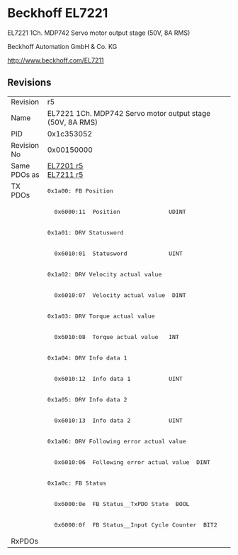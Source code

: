 # Beckhoff EL7221

EL7221 1Ch. MDP742 Servo motor output stage (50V, 8A RMS)

Beckhoff Automation GmbH & Co. KG

http://www.beckhoff.com/EL7211

## Revisions
<table>
<tr>
<td>Revision</td>
<td>r5</td>
</tr>
<tr>
<td>Name</td>
<td>EL7221 1Ch. MDP742 Servo motor output stage (50V, 8A RMS)</td>
</tr>
<tr>
<td>PID</td>
<td>0x1c353052</td>
</tr>
<tr>
<td>Revision No</td>
<td>0x00150000</td>
</tr>
<tr>
<td>Same PDOs as</td>
<td><a href="EL7201.md">EL7201 r5</a><br/><a href="EL7211.md">EL7211 r5</a></td>
</tr>
<tr>
<td rowspan=17 valign=top>TX PDOs</td>
<td><pre>0x1a00: FB Position</pre></td>
<td></td>
</tr>
<tr>
<td><pre>  0x6000:11  Position              UDINT</pre></td>
</tr>
<tr>
<td><pre>0x1a01: DRV Statusword</pre></td>
</tr>
<tr>
<td><pre>  0x6010:01  Statusword            UINT</pre></td>
</tr>
<tr>
<td><pre>0x1a02: DRV Velocity actual value</pre></td>
</tr>
<tr>
<td><pre>  0x6010:07  Velocity actual value  DINT</pre></td>
</tr>
<tr>
<td><pre>0x1a03: DRV Torque actual value</pre></td>
</tr>
<tr>
<td><pre>  0x6010:08  Torque actual value   INT</pre></td>
</tr>
<tr>
<td><pre>0x1a04: DRV Info data 1</pre></td>
</tr>
<tr>
<td><pre>  0x6010:12  Info data 1           UINT</pre></td>
</tr>
<tr>
<td><pre>0x1a05: DRV Info data 2</pre></td>
</tr>
<tr>
<td><pre>  0x6010:13  Info data 2           UINT</pre></td>
</tr>
<tr>
<td><pre>0x1a06: DRV Following error actual value</pre></td>
</tr>
<tr>
<td><pre>  0x6010:06  Following error actual value  DINT</pre></td>
</tr>
<tr>
<td><pre>0x1a0c: FB Status</pre></td>
</tr>
<tr>
<td><pre>  0x6000:0e  FB Status__TxPDO State  BOOL</pre></td>
</tr>
<tr>
<td><pre>  0x6000:0f  FB Status__Input Cycle Counter  BIT2</pre></td>
</tr>
<tr>
<td>RxPDOs</td>
<td></td>
</tr>
</table>
